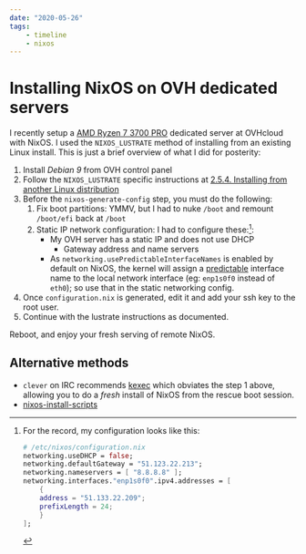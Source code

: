 ```yaml
---
date: "2020-05-26"
tags:
    - timeline 
    - nixos
---
```


# Installing NixOS on OVH dedicated servers

I recently setup a [AMD Ryzen 7 3700 PRO](https://www.ovh.com/ca/en/dedicated-servers/infra/infra-limited-edition-2/) dedicated server at OVHcloud with NixOS. I used the `NIXOS_LUSTRATE` method of installing from an existing Linux install. This is just a brief overview of what I did for posterity:

1. Install *Debian 9* from OVH control panel
1. Follow the `NIXOS_LUSTRATE` specific instructions at [2.5.4. Installing from another Linux distribution](https://nixos.org/nixos/manual/#sec-installing-from-other-distro)
1. Before the `nixos-generate-config` step, you must do the following:
   1. Fix boot partitions: YMMV, but I had to nuke `/boot` and remount `/boot/efi` back at `/boot`
   1. Static IP network configuration: I had to configure these:[^cfg]:
      - My OVH server has a static IP and does not use DHCP
        - Gateway address and name servers
      - As `networking.usePredictableInterfaceNames` is enabled by default on NixOS, the kernel will assign a [predictable](https://www.freedesktop.org/wiki/Software/systemd/PredictableNetworkInterfaceNames/) interface name to the local network interface (eg: `enp1s0f0` instead of `eth0`); so use that in the static networking config.
1. Once `configuration.nix` is generated, edit it and add your ssh key to the root user.
1. Continue with the lustrate instructions as documented.

Reboot, and enjoy your fresh serving of remote NixOS.

## Alternative methods

- `clever` on IRC recommends [kexec](https://github.com/cleverca22/nix-tests/tree/master/kexec) which obviates the step 1 above, allowing you to do a *fresh* install of NixOS from the rescue boot session.
- [nixos-install-scripts](https://github.com/nix-community/nixos-install-scripts/blob/master/hosters/ovh-dedicated/ovh-dedicated-wipe-and-install-nixos.sh)
      
[^cfg]: For the record, my configuration looks like this:
    ```nix
    # /etc/nixos/configuration.nix
    networking.useDHCP = false;
    networking.defaultGateway = "51.123.22.213";
    networking.nameservers = [ "8.8.8.8" ];
    networking.interfaces."enp1s0f0".ipv4.addresses = [
        {
        address = "51.133.22.209";
        prefixLength = 24;
        }
    ];
    ```
